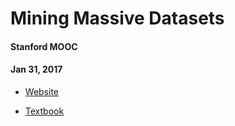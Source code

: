 # Mining Massive Datasets

#### Stanford MOOC

#### Jan 31, 2017

* [Website](https://lagunita.stanford.edu/courses/course-v1:ComputerScience+MMDS+SelfPaced/about)

* [Textbook](http://i.stanford.edu/~ullman/mmds/book0n.pdf)


